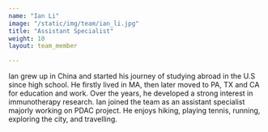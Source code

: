 ```yaml
---
name: "Ian Li"
image: "/static/img/team/ian_li.jpg"
title: "Assistant Specialist"
weight: 10
layout: team_member

---
```

Ian grew up in China and started his journey of studying abroad in the U.S since high school. He firstly lived in MA, then later moved to PA, TX and CA for education and work. Over the years, he developed a strong interest in immunotherapy research. Ian joined the team as an assistant specialist majorly working on PDAC project. He enjoys hiking, playing tennis, running, exploring the city, and travelling.
